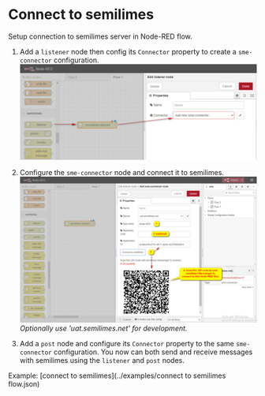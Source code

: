 # Connect to semilimes
Setup connection to semilimes server in Node-RED flow.

1. Add a `listener` node then config its `Connector` property to create a `sme-connector` configuration.
![Property editor of listener node](images/add_listener_node.jpg)

2. Configure the `sme-connector` node and connect it to semilimes.
![Config connector node](images/connect_to_semilimes.jpg)
*Optionally use 'uat.semilimes.net' for development.*

3. Add a `post` node and configure its `Connector` property to the same `sme-connector` configuration.
You now can both send and receive messages with semilimes using the `listener` and `post` nodes.

Example: [connect to semilimes](../examples/connect to semilimes flow.json)